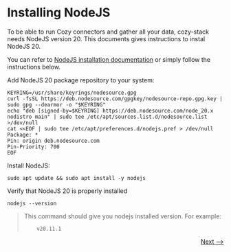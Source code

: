 # Installing NodeJS

To be able to run Cozy connectors and gather all your data, cozy-stack needs NodeJS version 20. This documents gives instructions to instal NodeJS 20.

You can refer to [NodeJS installation documentation](https://github.com/nodesource/distributions/blob/master/README.md#manual-installation) or simply follow the instructions below.

Add NodeJS 20 package repository to your system:

    KEYRING=/usr/share/keyrings/nodesource.gpg
    curl -fsSL https://deb.nodesource.com/gpgkey/nodesource-repo.gpg.key | sudo gpg --dearmor -o "$KEYRING"
    echo "deb [signed-by=$KEYRING] https://deb.nodesource.com/node_20.x nodistro main" | sudo tee /etc/apt/sources.list.d/nodesource.list >/dev/null
    cat <<EOF | sudo tee /etc/apt/preferences.d/nodejs.pref > /dev/null
    Package: *
    Pin: origin deb.nodesource.com
    Pin-Priority: 700
    EOF

Install NodeJS:

    sudo apt update && sudo apt install -y nodejs

Verify that NodeJS 20 is properly installed

    nodejs --version

> This command should give you nodejs installed version. For example:
>
> ```
>     v20.11.1
> ```

<div style="text-align: right">
  <a href="../../install/">Next --&gt;</a>
</div>
